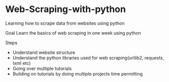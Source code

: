 # Web-Scraping-with-python
Learning how to scrape data from websites using python

Goal
Learn the basics of web scraping in one week using python

Steps
- Understand website structure
- Understand the python libraries used for web scraping(urllib2, requests, lxml etc)
- Going over multiple tutorials
- Building on tutorials by doing multiple projects time permitting

